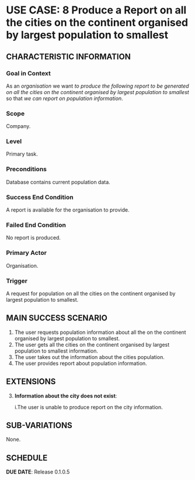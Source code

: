 # USE CASE: 8 Produce a Report on all the cities on the continent organised by largest population to smallest


## CHARACTERISTIC INFORMATION

### Goal in Context

As an *organisation* we want *to produce the following report to be generated
on all the cities on the continent organised by largest population to smallest* so that *we can report on population information*.

### Scope

Company.

### Level

Primary task.

### Preconditions

Database contains current population data.

### Success End Condition

A report is available for the organisation to provide.

### Failed End Condition

No report is produced.

### Primary Actor

Organisation.

### Trigger

A request for population on all the cities on the continent organised by largest population to smallest.

## MAIN SUCCESS SCENARIO

1. The user requests population information about all the on the continent organised by largest population to smallest.
2. The user gets all the cities on the continent organised by largest population to smallest information.
3. The user takes out the information about the cities population.
4. The user provides report about population information.

## EXTENSIONS

3. **Information about the city does not exist**:

   i.The user is unable to produce report on the city information.

## SUB-VARIATIONS

None.

## SCHEDULE

**DUE DATE**: Release 0.1.0.5

